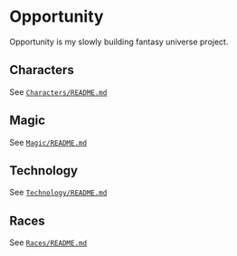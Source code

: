 # Opportunity

Opportunity is my slowly building fantasy universe project.

## Characters

See [`Characters/README.md`](Characters/README.md)

## Magic

See [`Magic/README.md`](Magic/README.md)

## Technology

See [`Technology/README.md`](Technology/README.md)

## Races

See [`Races/README.md`](Races/README.md)
